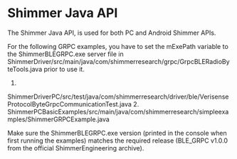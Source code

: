 # Shimmer Java API

The Shimmer Java API, is used for both PC and Android Shimmer APIs.

For the following GRPC examples, you have to set the mExePath variable to the ShimmerBLEGRPC.exe
server file in
ShimmerDriver/src/main/java/com/shimmerresearch/grpc/GrpcBLERadioByteTools.java prior to use it.

1.
ShimmerDriverPC/src/test/java/com/shimmerresearch/driver/ble/VerisenseProtocolByteGrpcCommunicationTest.java
2. ShimmerPCBasicExamples/src/main/java/com/shimmerresearch/simpleexamples/ShimmerGRPCExample.java

Make sure the ShimmerBLEGRPC.exe version (printed in the console when first running the examples)
matches the required
release (BLE_GRPC v1.0.0 from the official ShimmerEngineering archive).






